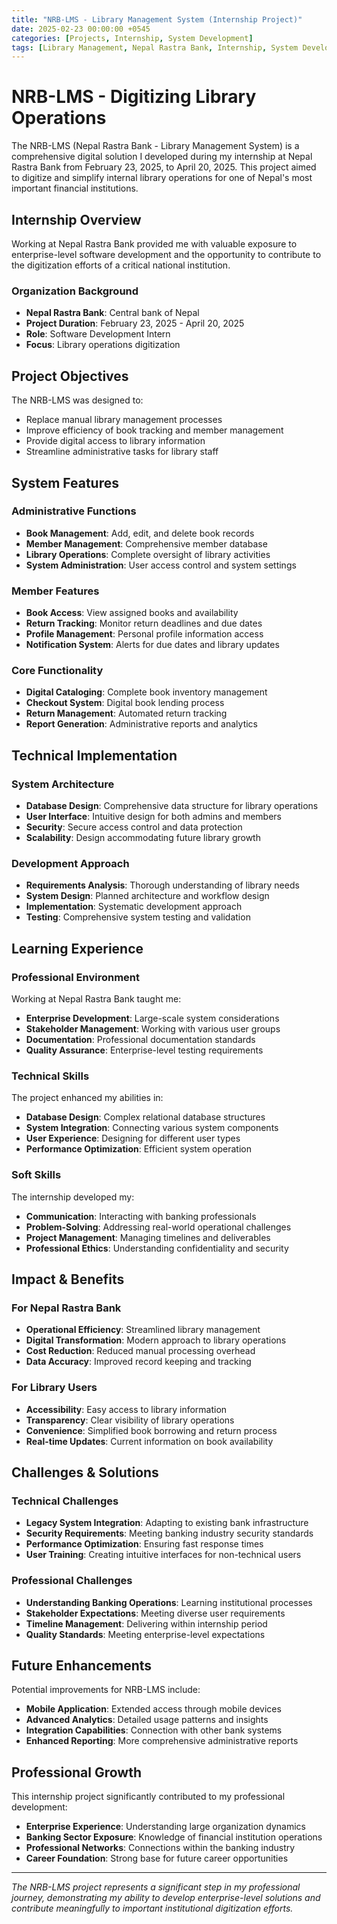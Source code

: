 ```yaml
---
title: "NRB-LMS - Library Management System (Internship Project)"
date: 2025-02-23 00:00:00 +0545
categories: [Projects, Internship, System Development]
tags: [Library Management, Nepal Rastra Bank, Internship, System Development, Database]
---
```


# NRB-LMS - Digitizing Library Operations

The NRB-LMS (Nepal Rastra Bank - Library Management System) is a comprehensive digital solution I developed during my internship at Nepal Rastra Bank from February 23, 2025, to April 20, 2025. This project aimed to digitize and simplify internal library operations for one of Nepal's most important financial institutions.

## Internship Overview

Working at Nepal Rastra Bank provided me with valuable exposure to enterprise-level software development and the opportunity to contribute to the digitization efforts of a critical national institution.

### Organization Background
- **Nepal Rastra Bank**: Central bank of Nepal
- **Project Duration**: February 23, 2025 - April 20, 2025
- **Role**: Software Development Intern
- **Focus**: Library operations digitization

## Project Objectives

The NRB-LMS was designed to:
- Replace manual library management processes
- Improve efficiency of book tracking and member management
- Provide digital access to library information
- Streamline administrative tasks for library staff

## System Features

### Administrative Functions
- **Book Management**: Add, edit, and delete book records
- **Member Management**: Comprehensive member database
- **Library Operations**: Complete oversight of library activities
- **System Administration**: User access control and system settings

### Member Features
- **Book Access**: View assigned books and availability
- **Return Tracking**: Monitor return deadlines and due dates
- **Profile Management**: Personal profile information access
- **Notification System**: Alerts for due dates and library updates

### Core Functionality
- **Digital Cataloging**: Complete book inventory management
- **Checkout System**: Digital book lending process
- **Return Management**: Automated return tracking
- **Report Generation**: Administrative reports and analytics

## Technical Implementation

### System Architecture
- **Database Design**: Comprehensive data structure for library operations
- **User Interface**: Intuitive design for both admins and members
- **Security**: Secure access control and data protection
- **Scalability**: Design accommodating future library growth

### Development Approach
- **Requirements Analysis**: Thorough understanding of library needs
- **System Design**: Planned architecture and workflow design
- **Implementation**: Systematic development approach
- **Testing**: Comprehensive system testing and validation

## Learning Experience

### Professional Environment
Working at Nepal Rastra Bank taught me:
- **Enterprise Development**: Large-scale system considerations
- **Stakeholder Management**: Working with various user groups
- **Documentation**: Professional documentation standards
- **Quality Assurance**: Enterprise-level testing requirements

### Technical Skills
The project enhanced my abilities in:
- **Database Design**: Complex relational database structures
- **System Integration**: Connecting various system components
- **User Experience**: Designing for different user types
- **Performance Optimization**: Efficient system operation

### Soft Skills
The internship developed my:
- **Communication**: Interacting with banking professionals
- **Problem-Solving**: Addressing real-world operational challenges
- **Project Management**: Managing timelines and deliverables
- **Professional Ethics**: Understanding confidentiality and security

## Impact & Benefits

### For Nepal Rastra Bank
- **Operational Efficiency**: Streamlined library management
- **Digital Transformation**: Modern approach to library operations
- **Cost Reduction**: Reduced manual processing overhead
- **Data Accuracy**: Improved record keeping and tracking

### For Library Users
- **Accessibility**: Easy access to library information
- **Transparency**: Clear visibility of library operations
- **Convenience**: Simplified book borrowing and return process
- **Real-time Updates**: Current information on book availability

## Challenges & Solutions

### Technical Challenges
- **Legacy System Integration**: Adapting to existing bank infrastructure
- **Security Requirements**: Meeting banking industry security standards
- **Performance Optimization**: Ensuring fast response times
- **User Training**: Creating intuitive interfaces for non-technical users

### Professional Challenges
- **Understanding Banking Operations**: Learning institutional processes
- **Stakeholder Expectations**: Meeting diverse user requirements
- **Timeline Management**: Delivering within internship period
- **Quality Standards**: Meeting enterprise-level expectations

## Future Enhancements

Potential improvements for NRB-LMS include:
- **Mobile Application**: Extended access through mobile devices
- **Advanced Analytics**: Detailed usage patterns and insights
- **Integration Capabilities**: Connection with other bank systems
- **Enhanced Reporting**: More comprehensive administrative reports

## Professional Growth

This internship project significantly contributed to my professional development:
- **Enterprise Experience**: Understanding large organization dynamics
- **Banking Sector Exposure**: Knowledge of financial institution operations
- **Professional Networks**: Connections within the banking industry
- **Career Foundation**: Strong base for future career opportunities

---

*The NRB-LMS project represents a significant step in my professional journey, demonstrating my ability to develop enterprise-level solutions and contribute meaningfully to important institutional digitization efforts.*
